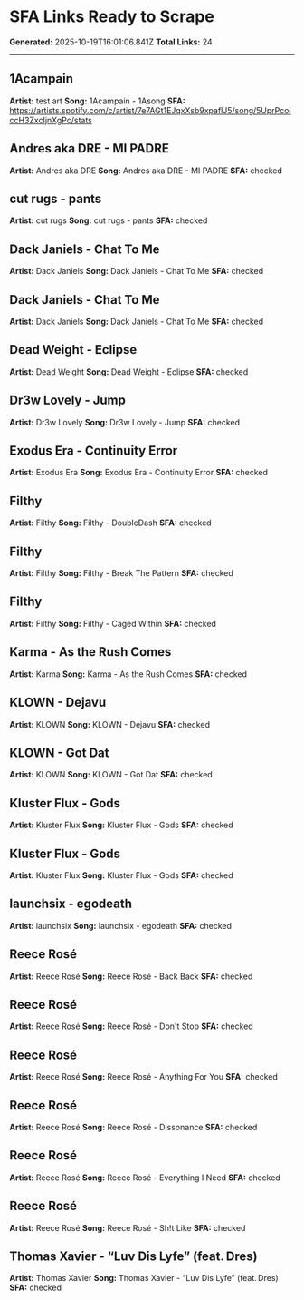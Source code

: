 # SFA Links Ready to Scrape

**Generated:** 2025-10-19T16:01:06.841Z
**Total Links:** 24

---

## 1Acampain
**Artist:** test art
**Song:** 1Acampain - 1Asong
**SFA:** https://artists.spotify.com/c/artist/7e7AGt1EJqxXsb9xpaflJ5/song/5UprPcoiccH3ZxcIjnXgPc/stats

## Andres aka DRE - MI PADRE
**Artist:** Andres aka DRE
**Song:** Andres aka DRE - MI PADRE
**SFA:** checked

## cut rugs - pants
**Artist:** cut rugs
**Song:** cut rugs - pants
**SFA:** checked

## Dack Janiels - Chat To Me
**Artist:** Dack Janiels
**Song:** Dack Janiels - Chat To Me
**SFA:** checked

## Dack Janiels - Chat To Me
**Artist:** Dack Janiels
**Song:** Dack Janiels - Chat To Me
**SFA:** checked

## Dead Weight - Eclipse
**Artist:** Dead Weight
**Song:** Dead Weight - Eclipse
**SFA:** checked

## Dr3w Lovely - Jump
**Artist:** Dr3w Lovely
**Song:** Dr3w Lovely - Jump
**SFA:** checked

## Exodus Era - Continuity Error
**Artist:** Exodus Era
**Song:** Exodus Era - Continuity Error
**SFA:** checked

## Filthy
**Artist:** Filthy
**Song:** Filthy - DoubleDash
**SFA:** checked

## Filthy
**Artist:** Filthy
**Song:** Filthy - Break The Pattern
**SFA:** checked

## Filthy
**Artist:** Filthy
**Song:** Filthy - Caged Within
**SFA:** checked

## Karma - As the Rush Comes
**Artist:** Karma
**Song:** Karma - As the Rush Comes
**SFA:** checked

## KLOWN - Dejavu
**Artist:** KLOWN
**Song:** KLOWN - Dejavu
**SFA:** checked

## KLOWN - Got Dat
**Artist:** KLOWN
**Song:** KLOWN - Got Dat
**SFA:** checked

## Kluster Flux - Gods
**Artist:** Kluster Flux
**Song:** Kluster Flux - Gods
**SFA:** checked

## Kluster Flux - Gods
**Artist:** Kluster Flux
**Song:** Kluster Flux - Gods
**SFA:** checked

## launchsix - egodeath
**Artist:** launchsix
**Song:** launchsix - egodeath
**SFA:** checked

## Reece Rosé
**Artist:** Reece Rosé
**Song:** Reece Rosé - Back Back
**SFA:** checked

## Reece Rosé
**Artist:** Reece Rosé
**Song:** Reece Rosé - Don't Stop
**SFA:** checked

## Reece Rosé
**Artist:** Reece Rosé
**Song:** Reece Rosé - Anything For You
**SFA:** checked

## Reece Rosé
**Artist:** Reece Rosé
**Song:** Reece Rosé - Dissonance
**SFA:** checked

## Reece Rosé
**Artist:** Reece Rosé
**Song:** Reece Rosé - Everything I Need
**SFA:** checked

## Reece Rosé
**Artist:** Reece Rosé
**Song:** Reece Rosé - Sh!t Like
**SFA:** checked

## Thomas Xavier - “Luv Dis Lyfe” (feat. Dres)
**Artist:** Thomas Xavier
**Song:** Thomas Xavier - “Luv Dis Lyfe” (feat. Dres)
**SFA:** checked
